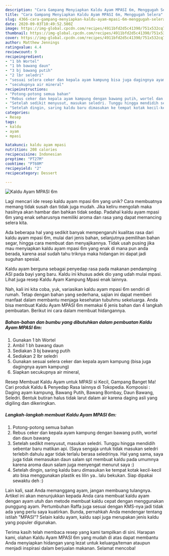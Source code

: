 ```yaml
---
description: "Cara Gampang Menyiapkan Kaldu Ayam MPASI 6m, Menggugah Selera"
title: "Cara Gampang Menyiapkan Kaldu Ayam MPASI 6m, Menggugah Selera"
slug: 4366-cara-gampang-menyiapkan-kaldu-ayam-mpasi-6m-menggugah-selera
date: 2020-09-03T10:49:52.500Z
image: https://img-global.cpcdn.com/recipes/4911bfd2d5c41390/751x532cq70/kaldu-ayam-mpasi-6m-foto-resep-utama.jpg
thumbnail: https://img-global.cpcdn.com/recipes/4911bfd2d5c41390/751x532cq70/kaldu-ayam-mpasi-6m-foto-resep-utama.jpg
cover: https://img-global.cpcdn.com/recipes/4911bfd2d5c41390/751x532cq70/kaldu-ayam-mpasi-6m-foto-resep-utama.jpg
author: Matthew Jennings
ratingvalue: 4.4
reviewcount: 9
recipeingredient:
- "1 bh Wortel"
- "1 bh bawang daun"
- "3 bj bawang putih"
- "2 lbr seledri"
- "sesuai selera ceker dan kepala ayam kampung bisa juga dagingnya ayam kampung"
- "secukupnya air mineral"
recipeinstructions:
- "Potong-potong semua bahan"
- "Rebus ceker dan kepala ayam kampung dengan bawang putih, wortel dan daun bawang"
- "Setelah sedikit menyusut, masukan seledri. Tunggu hingga mendidih sebentar baru matikan api. (Saya sengaja untuk tidak masukan seledri terlebih dahulu agar tidak terlalu berasa seledrinya. Hal yang sama, saya juga tidak memasukan daun salam spt membuat kaldu pada umumnya karena aroma daun salam juga menyengat menurut saya :)"
- "Setelah dingin, saring kaldu baru dimasukan ke tempat kotak kecil-kecil ato bisa menggunakan plastik es lilin ya.. lalu bekukan. Siap dipakai sewaktu deh :)"
categories:
- Resep
tags:
- kaldu
- ayam
- mpasi

katakunci: kaldu ayam mpasi 
nutrition: 208 calories
recipecuisine: Indonesian
preptime: "PT27M"
cooktime: "PT60M"
recipeyield: "2"
recipecategory: Dessert

---
```



![Kaldu Ayam MPASI 6m](https://img-global.cpcdn.com/recipes/4911bfd2d5c41390/751x532cq70/kaldu-ayam-mpasi-6m-foto-resep-utama.jpg)

Lagi mencari ide resep kaldu ayam mpasi 6m yang unik? Cara membuatnya memang tidak susah dan tidak juga mudah. Jika keliru mengolah maka hasilnya akan hambar dan bahkan tidak sedap. Padahal kaldu ayam mpasi 6m yang enak seharusnya memiliki aroma dan rasa yang dapat memancing selera kita.

Ada beberapa hal yang sedikit banyak mempengaruhi kualitas rasa dari kaldu ayam mpasi 6m, mulai dari jenis bahan, selanjutnya pemilihan bahan segar, hingga cara membuat dan menyajikannya. Tidak usah pusing jika mau menyiapkan kaldu ayam mpasi 6m yang enak di mana pun anda berada, karena asal sudah tahu triknya maka hidangan ini dapat jadi suguhan spesial.

Kaldu ayam berguna sebagai penyedap rasa pada makanan pendamping ASI pada bayi yang baru. Kaldu ini khusus adek dio yang udah mulai mpasi. Lihat juga resep Kaldu Ayam Kampung Mpasi enak lainnya.


Nah, kali ini kita coba, yuk, variasikan kaldu ayam mpasi 6m sendiri di rumah. Tetap dengan bahan yang sederhana, sajian ini dapat memberi manfaat dalam membantu menjaga kesehatan tubuhmu sekeluarga. Anda bisa membuat Kaldu Ayam MPASI 6m memakai 6 jenis bahan dan 4 langkah pembuatan. Berikut ini cara dalam membuat hidangannya.

<!--inarticleads1-->

##### Bahan-bahan dan bumbu yang dibutuhkan dalam pembuatan Kaldu Ayam MPASI 6m:

1. Gunakan 1 bh Wortel
1. Ambil 1 bh bawang daun
1. Sediakan 3 bj bawang putih
1. Sediakan 2 lbr seledri
1. Gunakan sesuai selera ceker dan kepala ayam kampung (bisa juga dagingnya ayam kampung)
1. Siapkan secukupnya air mineral,


Resep Membuat Kaldu Ayam untuk MPASI si Kecil, Gampang Banget Ma! Cari produk Kaldu &amp; Penyedap Rasa lainnya di Tokopedia. Komposisi : Daging ayam kampung, Bawang Putih, Bawang Bombay, Daun Bawang, Seledri. Bentuk butiran halus tidak larut dalam air karena daging asli yang digiling dan dikeringkan. 

<!--inarticleads2-->

##### Langkah-langkah membuat Kaldu Ayam MPASI 6m:

1. Potong-potong semua bahan
1. Rebus ceker dan kepala ayam kampung dengan bawang putih, wortel dan daun bawang
1. Setelah sedikit menyusut, masukan seledri. Tunggu hingga mendidih sebentar baru matikan api. (Saya sengaja untuk tidak masukan seledri terlebih dahulu agar tidak terlalu berasa seledrinya. Hal yang sama, saya juga tidak memasukan daun salam spt membuat kaldu pada umumnya karena aroma daun salam juga menyengat menurut saya :)
1. Setelah dingin, saring kaldu baru dimasukan ke tempat kotak kecil-kecil ato bisa menggunakan plastik es lilin ya.. lalu bekukan. Siap dipakai sewaktu deh :)


Lain kali, saat Anda memanggang ayam, jangan membuang tulangnya. Artikel ini akan menunjukkan kepada Anda cara membuat kaldu ayam dengan ayam utuh dan metode membuat kaldu cepat dengan menggunakan punggung ayam. Pertumbuhan Raffa juga sesuai dengan KMS-nya jadi tidak ada yang perlu saya kuatirkan. Bunda, pernahkah Anda mendengar tentang istilah &#34;MPASI&#34;? Selain kaldu ayam, kaldu sapi juga merupakan jenis kaldu yang populer digunakan. 

Terima kasih telah membaca resep yang kami tampilkan di sini. Harapan kami, olahan Kaldu Ayam MPASI 6m yang mudah di atas dapat membantu Anda menyiapkan hidangan yang lezat untuk keluarga/teman ataupun menjadi inspirasi dalam berjualan makanan. Selamat mencoba!
